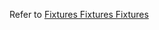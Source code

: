 Refer to [Fixtures Fixtures Fixtures](http://practicalsymfony.com/chapter-8-fixtures-fixtures-fixtures/)
